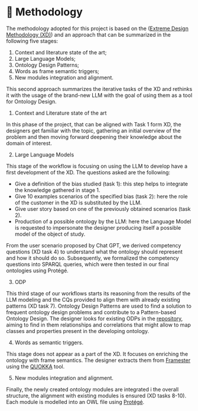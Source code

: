 # 👀 Methodology

The methodology adopted for this project is based on the ([Extreme Design Methodology (XD)](https://ceur-ws.org/Vol-516/pap21.pdf)) and an approach that can be summarized in the following five stages:

1. Context and literature state of the art;
2. Large Language Models;
3. Ontology Design Patterns;
4. Words as frame semantic triggers;
5. New modules integration and alignment.

This second approach summarizes the iterative tasks of the XD and rethinks it with the usage of the brand-new LLM with the goal of using them as a tool for Ontology Design.

1. Context and Literature state of the art

In this phase of the project, that can be aligned with Task 1 form XD, the designers get familiar with the topic, gathering an initial overview of the problem and then moving forward deepening their knowledge about the domain of interest.

2. Large Language Models

This stage of the workflow is focusing on using the LLM to develop have a first development of the XD. The questions asked are the following:

* Give a definition of the bias studied (task 1): this step helps to integrate the knowledge gathered in stage 1.
* Give 10 examples scenarios of the specified bias (task 2): here the role of the customer in the XD is substituted by the LLM.
* Give user story based on one of the previously obtained scenarios (task 2).&#x20;
* Production of a possible ontology by the LLM: here the Language Model is requested to impersonate the designer producing itself a possible model of the object of study.&#x20;

From the user scenario proposed by Chat GPT, we derived competency questions (XD task 4) to understand what the ontology should represent and how it should do so. Subsequently, we formalized the competency questions into SPARQL queries, which were then tested in our final ontologies using Protégé.

3. ODP&#x20;

This third stage of our workflows starts its reasoning from the results of the LLM modeling and the CQs provided to align them with already existing patterns (XD task 7). Ontology Design Patterns are used to find a solution to frequent ontology design problems and contribute to a Pattern-based Ontology Design. The designer looks for existing ODPs in the [repository](http://ontologydesignpatterns.org/wiki/Submissions:ContentOPs), aiming to find in them relationships and correlations that might allow to map classes and properties present in the developing ontology.

4. Words as semantic triggers.

This stage does not appear as a part of the XD. It focuses on enriching the ontology with frame semantics. The designer extracts them from [Framester](https://framester.github.io/) using the [QUOKKA](https://protege.stanford.edu/) tool.

5. New modules integration and alignment.

Finally, the newly created ontology modules are integrated i the overall structure, the alignment with existing modules is ensured (XD tasks 8-10). Each module is modelled into an OWL file using [Protégé](https://protege.stanford.edu/).
